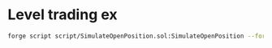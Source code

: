 # Level trading ex

```sh
forge script script/SimulateOpenPosition.sol:SimulateOpenPosition --fork-url=<RPC_URL>
```
